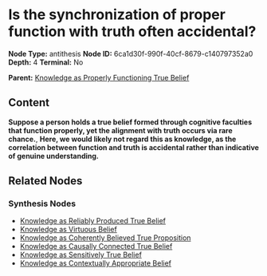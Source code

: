 # Is the synchronization of proper function with truth often accidental?

**Node Type:** antithesis
**Node ID:** 6ca1d30f-990f-40cf-8679-c140797352a0
**Depth:** 4
**Terminal:** No

**Parent:** [Knowledge as Properly Functioning True Belief](knowledge-as-properly-functioning-true-belief-synthesis-b2994fbe-0acb-478e-bed6-74ee52c58a2d.md)

## Content

**Suppose a person holds a true belief formed through cognitive faculties that function properly, yet the alignment with truth occurs via rare chance.**, **Here, we would likely not regard this as knowledge, as the correlation between function and truth is accidental rather than indicative of genuine understanding.**

## Related Nodes

### Synthesis Nodes

- [Knowledge as Reliably Produced True Belief](knowledge-as-reliably-produced-true-belief-synthesis-95e1f0b7-087a-4dbf-9b9b-be3cb4ba2439.md)
- [Knowledge as Virtuous Belief](knowledge-as-virtuous-belief-synthesis-ae1d26bc-7512-49dd-8252-8834f71ba80e.md)
- [Knowledge as Coherently Believed True Proposition](knowledge-as-coherently-believed-true-proposition-synthesis-01fb1ab2-791b-41a5-ab75-2f58245d3f3d.md)
- [Knowledge as Causally Connected True Belief](knowledge-as-causally-connected-true-belief-synthesis-d6201869-5281-4c69-991f-9e93d538cb6f.md)
- [Knowledge as Sensitively True Belief](knowledge-as-sensitively-true-belief-synthesis-eb78e1e7-d66d-43d5-8173-53d92a4cd9b7.md)
- [Knowledge as Contextually Appropriate Belief](knowledge-as-contextually-appropriate-belief-synthesis-ec9c1ba8-2ccd-4409-b482-abe0e5def007.md)
